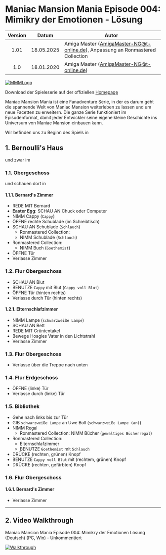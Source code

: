 # Maniac Mansion Mania Episode 004: Mimikry der Emotionen - Lösung

| Version | Datum      | Autor
|:-------:|------------|-------------------------------------------
|  1.01   | 18.05.2025 | Amiga Master (AmigaMaster-NG@t-online.de), Anpassung an Ronmastered Collection
|  1.0    | 18.01.2020 | Amiga Master (AmigaMaster-NG@t-online.de)

[![MMMLogo](https://www.maniac-mansion-mania.com/banner/banner.png)](https://www.maniac-mansion-mania.com)

Download der Spieleserie auf der offiziellen [Homepage](https://www.maniac-mansion-mania.com)

Maniac Mansion Mania ist eine Fanadventure Serie, in der es darum geht die spannende Welt von Maniac Mansion weiterleben zu lassen und um neue Facetten zu erweitern. Die ganze Serie funktioniert im Episodenformat, damit jeder Entwickler seine eigene kleine Geschichte ins Universum von Maniac Mansion einbauen kann.

Wir befinden uns zu Beginn des Spiels in

## 1. Bernoulli's Haus

und zwar im

### 1.1. Obergeschoss

und schauen dort in

#### 1.1.1. Bernard's Zimmer

- REDE MIT Bernard
- **Easter Egg:** SCHAU AN Chuck oder Computer
- NIMM Cappy (`Cappy`)
- ÖFFNE rechte Schublade (im Schreibtisch)
- SCHAU AN Schublade (`Schlauch`)
  - Ronmastered Collection:
  - NIMM Schublade (`Schlauch`)
- Ronmastered Collection:
  - NIMM Buch (`Goethemist`)
- ÖFFNE Tür
- Verlasse Zimmer

### 1.2. Flur Obergeschoss

- SCHAU AN Blut
- BENUTZE `Cappy` mit Blut (`Cappy voll Blut`)
- ÖFFNE Tür (hinten rechts)
- Verlasse durch Tür (hinten rechts)

#### 1.2.1. Elternschlafzimmer

- NIMM Lampe (`schwarzweiße Lampe`)
- SCHAU AN Bett
- REDE MIT Grüntentakel
- Bewege Hoagies Vater in den Lichtstrahl
- Verlasse Zimmer

### 1.3. Flur Obergeschoss

- Verlasse über die Treppe nach unten

### 1.4. Flur Erdgeschoss

- ÖFFNE (linke) Tür
- Verlasse durch (linke) Tür

### 1.5. Bibliothek

- Gehe nach links bis zur Tür
- GIB `schwarzweiße Lampe` an Uwe Boll (`schwarzweiße Lampe (an)`)
- NIMM Regal
  - Ronmastered Collection: NIMM Bücher (`gewaltiges Bücherregal`)
- Ronmastered Collection:
  - Elternschlafzimmer
  - BENUTZE `Goethemist` mit `Schlauch`
- DRÜCKE (rechten, grünen) Knopf
- BENUTZE `Cappy voll Blut` mit (rechtem, grünen) Knopf
- DRÜCKE (rechten, gefärbten) Knopf

### 1.6. Flur Obergeschoss

#### 1.6.1. Bernard's Zimmer

- Verlasse Zimmer

--------------------------------------------------------------------------------

## 2. Video Walkthrough

Maniac Mansion Mania Episode 004: Mimikry der Emotionen Lösung (Deutsch) (PC, Win) - Unkommentiert

[![Walkthrough](https://img.youtube.com/vi/H2g51d3TZOs/0.jpg)](https://www.youtube.com/watch?v=H2g51d3TZOs)
